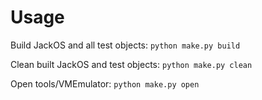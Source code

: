 # Usage #

Build JackOS and all test objects: ```python make.py build```

Clean built JackOS and test objects: ```python make.py clean```

Open tools/VMEmulator: ```python make.py open```
